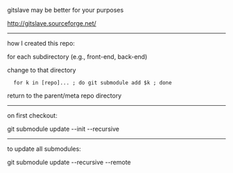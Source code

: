 gitslave may be better for your purposes

http://gitslave.sourceforge.net/

------
how I created this repo:

for each subdirectory (e.g., front-end, back-end)

   change to that directory
   
      for k in [repo]... ; do git submodule add $k ; done
      
   return to the parent/meta repo directory

-----
on first checkout:

git submodule update --init --recursive

-----
to update all submodules:

git submodule update --recursive --remote
